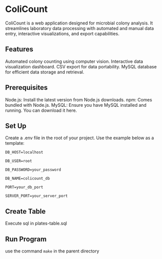 # ColiCount
ColiCount is a web application designed for microbial colony analysis. It streamlines laboratory data processing with automated and manual data entry, interactive visualizations, and export capabilities.

## Features
Automated colony counting using computer vision.
Interactive data visualization dashboard.
CSV export for data portability.
MySQL database for efficient data storage and retrieval.

## Prerequisites
Node.js: Install the latest version from Node.js downloads.
npm: Comes bundled with Node.js.
MySQL: Ensure you have MySQL installed and running. You can download it here.

## Set Up
Create a .env file in the root of your project. Use the example below as a template:

`DB_HOST=localhost`

`DB_USER=root`

`DB_PASSWORD=your_password`

`DB_NAME=colicount_db`

`PORT=your_db_port`

`SERVER_PORT=your_server_port`

## Create Table
Execute sql in plates-table.sql

## Run Program
use the command `make` in the parent directory
